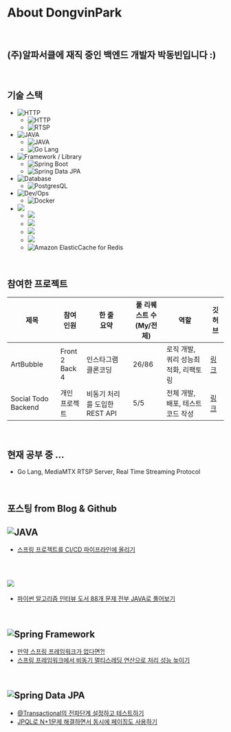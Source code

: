 # About DongvinPark

<br>

## (주)알파서클에 재직 중인 백엔드 개발자 박동빈입니다 :)

<br>

## 기술 스택
- ![HTTP](https://img.shields.io/badge/RFC_Spec-gray)
  - ![HTTP](https://img.shields.io/badge/HTTP-yellow)
  - ![RTSP](https://img.shields.io/badge/RTSP-informational)
- ![JAVA](https://img.shields.io/badge/Language-gray)
  - ![JAVA](https://img.shields.io/badge/JAVA-orange)
  - ![Go Lang](https://img.shields.io/badge/GO-blue)
- ![Framework / Library](https://img.shields.io/badge/Framework_Library-gray)
  - ![Spring Boot](https://img.shields.io/badge/-Spring%20Boot-brightgreen)
  - ![Spring Data JPA](https://img.shields.io/badge/-Spring%20Data%20JPA-brightgreen)
- ![Database](https://img.shields.io/badge/Database-gray)
  - ![PostgresQL](https://img.shields.io/badge/PostgresQL-blue)
- ![Dev/Ops](https://img.shields.io/badge/Dev_Ops-gray)
  - ![Docker](https://img.shields.io/badge/docker-blue)
- ![](https://img.shields.io/badge/AWS-gray)
  - ![](https://img.shields.io/badge/EC2-orange)
  - ![](https://img.shields.io/badge/RDS-blue)
  - ![](https://img.shields.io/badge/Code_Pipeline-orange)
  - ![](https://img.shields.io/badge/Elastic_Container_Service-orange)
  - ![Amazon ElasticCache for Redis](https://img.shields.io/badge/Amazon%20ElasticCache%20for%20Redis-critical)

<br>

## 참여한 프로젝트
|제목|참여<br>인원|한 줄<br>요약|풀 리퀘스트 수<br>(My/전체)|역할|깃허브|
|---|---|---|---|---|---|
|ArtBubble|Front 2<br>Back 4|인스타그램 클론코딩|26/86|로직 개발, 쿼리 성능최적화, 리팩토링|[링크](https://github.com/DevTraces/BackEnd)|
|Social Todo Backend|개인<br>프로젝트|비동기 처리를 도입한 REST API|5/5|전체 개발, 배포, 테스트 코드 작성|[링크](https://github.com/DongvinPark/Social_Todo_BackEnd)|

<br>

## 현재 공부 중 ...
- Go Lang, MediaMTX RTSP Server, Real Time Streaming Protocol

<br>

## 포스팅 from Blog & Github

## ![JAVA](https://img.shields.io/badge/-JAVA-orange)
- [스프링 프로젝트를 CI/CD 파이프라인에 올리기](https://github.com/DongvinPark)

<br>

## ![](https://img.shields.io/badge/-Data%20Structure%20%26%20Algorithm-lightgrey)
- [파이썬 알고리즘 인터뷰 도서 88개 문제 전부 JAVA로 풀어보기](https://github.com/DongvinPark/Python-Algorithm-Interview-solved-by-JAVA)

<br>

## ![Spring Framework](https://img.shields.io/badge/-Spring-brightgreen)
- [만약 스프링 프레임워크가 없다면?!](https://coderslogic.net/?p=1075)
- [스프링 프레임워크에서 비동기 멀티스레딩 연산으로 처리 성능 높이기](https://github.com/DongvinPark/Spring_Async_Test)

<br>

## ![Spring Data JPA](https://img.shields.io/badge/-Spring%20Data%20JPA-brightgreen)
- [@Transactional의 전파단계 설정하고 테스트하기](https://github.com/DongvinPark/jpa-propagation-test)
- [JPQL로 N+1문제 해결하면서 동시에 페이징도 사용하기](https://github.com/DongvinPark/jpa-jpql-join-converter-NplusOne-solve)

<!--
**DongvinPark/DongvinPark** is a ✨ _special_ ✨ repository because its `README.md` (this file) appears on your GitHub profile.

Here are some ideas to get you started:

- 🔭 I’m currently working on ...
- 🌱 I’m currently learning ...
- 👯 I’m looking to collaborate on ...
- 🤔 I’m looking for help with ...
- 💬 Ask me about ...
- 📫 How to reach me: ...
- 😄 Pronouns: ...
- ⚡ Fun fact: ...
-->
